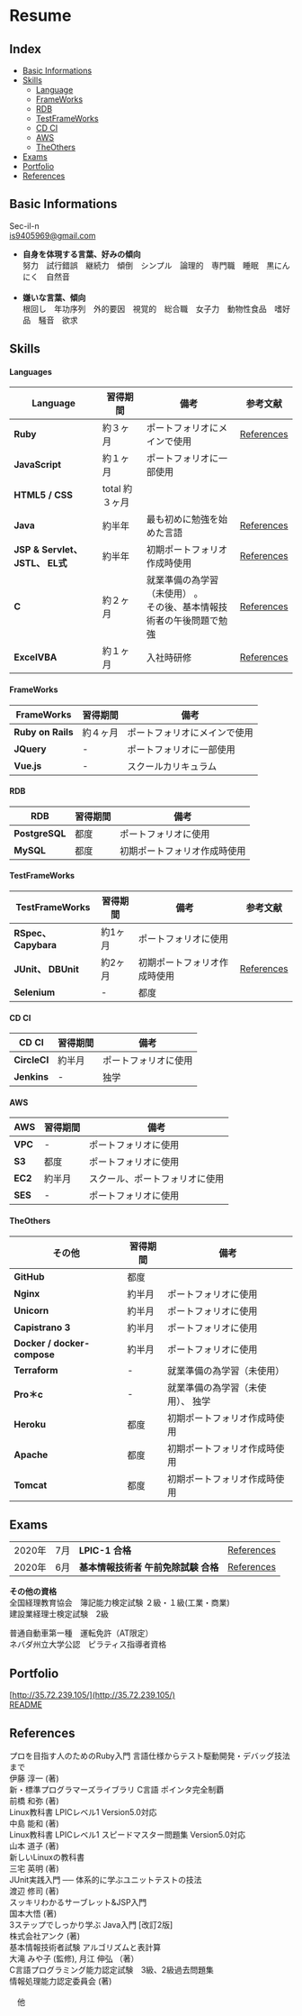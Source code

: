 # Resume
## Index
- [Basic Informations](#basic-informations)
- [Skills](#skills)
  - [Language](#language)
  - [FrameWorks](#frameworks)
  - [RDB](#rdb)
  - [TestFrameWorks](#testframeWorks)
  - [CD CI](#cd-ci)
  - [AWS](#aws)
  - [TheOthers](#theothers)
- [Exams](#exams)
- [Portfolio](#portfolio)
- [References](#references)


## Basic Informations

Sec-il-n<br>
<is9405969@gmail.com>

- **自身を体現する言葉、好みの傾向**<br>
努力　試行錯誤　継続力　傾倒　シンプル　論理的　専門職　睡眠　黒にんにく　自然音　<br><br>
- **嫌いな言葉、傾向**<br>
根回し　年功序列　外的要因　視覚的　総合職　女子力　動物性食品　嗜好品　騒音　欲求　<br>


## Skills

#### Languages

<table>
  <thead>
    <tr>
      <th>Language</th>
      <th>習得期間</th>
      <th>備考</th>
      <th>参考文献</th>
    </tr>
  </thead>
  
  <tbody>
    <tr>
      <td><strong>Ruby</strong></td>
      <td>約３ヶ月</td>
      <td>ポートフォリオにメインで使用</td>
      <td><a href="https://github.com/Sec-il-n/resume_auther/blob/main/README.md#references">References</a></td>
    </tr>
    <tr>
      <td><strong>JavaScript</strong></td>
      <td>約１ヶ月</td>
      <td>ポートフォリオに一部使用</td>
      <td></td>
    </tr>
    <tr>
      <td><strong>HTML5 / CSS<strong></td>
      <td>total 約３ヶ月</td>
      <td></td>
      <td></td>
    </tr>
    <tr>
      <td><strong>Java<strong></td>
      <td>約半年</td>
      <td>最も初めに勉強を始めた言語</td>
      <td><a href="https://github.com/Sec-il-n/resume_auther/blob/main/README.md#references">References</a></td>
    </tr>
    <tr>
      <td><strong>JSP & Servlet、JSTL、 EL式<strong></td>
      <td>約半年</td>
      <td>初期ポートフォリオ作成時使用</td>
      <td><a href="https://github.com/Sec-il-n/resume_auther/blob/main/README.md#references">References</a></td>
    </tr>
    <tr>
      <td><strong>C<strong></td>
      <td>約２ヶ月</td>
      <td>就業準備の為学習（未使用） 。<br>その後、基本情報技術者の午後問題で勉強</td>
      <td><a href="https://github.com/Sec-il-n/resume_auther/blob/main/README.md#references">References</a></td>
    </tr>
    <tr>
      <td><strong>ExcelVBA<strong></td>
      <td>約１ヶ月</td>
      <td>入社時研修</td>
      <td><a href="https://github.com/Sec-il-n/resume_auther/blob/main/README.md#references">References</a></td>
    </tr>
  </tbody>
</table>
 
        


#### FrameWorks

<table>
  <thead>
    <tr>
      <th>FrameWorks</th>
      <th>習得期間</th>
      <th>備考</th>
    </tr>
  </thead>
  <tbody> 
    <tr>
      <td><strong>Ruby on Rails<strong></td>
      <td>約４ヶ月</td>
      <td>ポートフォリオにメインで使用</td>
    </tr>
    <tr>
      <td><strong>JQuery<strong></td>
      <td>-</td>
      <td>ポートフォリオに一部使用</td>
    </tr>
    <tr>
      <td><strong>Vue.js<strong></td>
      <td>-</td>
      <td>スクールカリキュラム</td>
    </tr>
  </tbody> 
</table>



#### RDB
<table>
  <thead>
    <tr>
      <th>RDB</th>
      <th>習得期間</th>
      <th>備考</th>
    </tr>
  </thead>
  <tbody> 
    <tr>
      <td><strong>PostgreSQL<strong></td>
      <td>都度</td>
      <td>ポートフォリオに使用</td>
    </tr>
    <tr>
      <td><strong>MySQL<strong></td>
      <td>都度</td>
      <td>初期ポートフォリオ作成時使用</td>
    </tr>
  </tbody>
</table>


#### TestFrameWorks
<table>
  <thead>
    <tr>
      <th>TestFrameWorks</th>
      <th>習得期間</th>
      <th>備考</th>
      <th>参考文献</th>
    </tr>
  </thead>
  <tbody> 
    <tr>
      <td><strong>RSpec、Capybara<strong></td>
      <td>約1ヶ月</td>
      <td>ポートフォリオに使用</td>
      <td></td>
    </tr>
    <tr>
      <td><strong>JUnit、 DBUnit<strong></td>
      <td>約2ヶ月</td>
      <td>初期ポートフォリオ作成時使用</td>
      <td><a href="https://github.com/Sec-il-n/resume_auther/blob/main/README.md#references">References</a></td>
    </tr>
    <tr>
      <td><strong>Selenium<strong></td>
      <td>-</td>
      <td>都度</td>
      <td></td>
    </tr>
  </tbody>
</table>


#### CD CI
<table>
  <thead>
    <tr>
      <th>CD CI</th>
      <th>習得期間</th>
      <th>備考</th>
    </tr>
  </thead>
  <tbody> 
    <tr>
      <td><strong>CircleCI<strong></td>
      <td>約半月</td>
      <td>ポートフォリオに使用</td>
    </tr>
    <tr>
      <td><strong>Jenkins<strong></td>
      <td>-</td>
      <td>独学</td>
    </tr>
  </tbody> 
</table>


  #### AWS
<table>
  <thead>
    <tr>
      <th>AWS</th>
      <th>習得期間</th>
      <th>備考</th>
    </tr>
  </thead>
  <tbody> 
    <tr>
      <td><strong>VPC<strong></td>
      <td>-</td>
      <td>ポートフォリオに使用</td>
    </tr>
    <tr>
      <td><strong>S3<strong></td>
      <td>都度</td>
      <td>ポートフォリオに使用</td>
    </tr>
    <tr>
      <td><strong>EC2<strong></td>
      <td>約半月</td>
      <td>スクール、ポートフォリオに使用</td>
    </tr>
    <tr>
      <td><strong>SES<strong></td>
      <td>-</td>
      <td>ポートフォリオに使用</td>
    </tr>
  </tbody> 
</table>



#### TheOthers
<table>
  <thead>
    <tr>
      <th>その他</th>
      <th>習得期間</th>
      <th>備考</th>
    </tr>
  </thead>
  <tbody> 
    <tr>
      <td><strong>GitHub<strong></td>
      <td>都度</td>
      <td></td>
    </tr>
    <tr>
      <td><strong>Nginx<strong></td>
      <td>約半月</td>
      <td>ポートフォリオに使用</td>
    </tr>
    <tr>
      <td><strong>Unicorn<strong></td>
      <td>約半月</td>
      <td>ポートフォリオに使用</td>
    </tr>
    <tr>
      <td><strong>Capistrano 3<strong></td>
      <td>約半月</td>
      <td>ポートフォリオに使用</td>
    </tr>
    <tr>
      <td><strong>Docker / docker-compose<strong></td>
      <td>約半月</td>
      <td>ポートフォリオに使用</td>
    </tr>
    <tr>
      <td><strong>Terraform<strong></td>
      <td>-</td>
      <td>就業準備の為学習（未使用）</td>
    </tr>
    <tr>
      <td><strong>Pro＊c<strong></td>
      <td>-</td>
      <td>就業準備の為学習（未使用）、 独学</td>
    </tr>
    <tr>
      <td><strong>Heroku<strong></td>
      <td>都度</td>
      <td>初期ポートフォリオ作成時使用</td>
    </tr>
    <tr>
      <td><strong>Apache<strong></td>
      <td>都度</td>
      <td>初期ポートフォリオ作成時使用</td>
    </tr>
    <tr>
      <td><strong>Tomcat<strong></td>
      <td>都度</td>
      <td>初期ポートフォリオ作成時使用</td>
    </tr>
  </tbody> 
</table>


## Exams
<table>
  <tr>
    <td>2020年</td>
    <td>7月</td>
    <td><strong>LPIC-1 合格<strong></td>
    <td><a href="https://github.com/Sec-il-n/resume_auther/blob/main/README.md#references">References</a></td>
  </tr>
  <tr>
    <td>2020年</td>
    <td>6月</td>
    <td><strong>基本情報技術者 午前免除試験 合格<strong></td>
    <td><a href="https://github.com/Sec-il-n/resume_auther/blob/main/README.md#references">References</a></td>
  </tr>
</table>

**その他の資格**<br>
 全国経理教育協会　簿記能力検定試験  ２級・１級(工業・商業)<br>
 建設業経理士検定試験　2級<br>

 普通自動車第一種　運転免許（AT限定） <br>
 ネバダ州立大学公認　ピラティス指導者資格<br>

## Portfolio
[http://35.72.239.105/](http://35.72.239.105/)<br>
[README](https://github.com/Sec-il-n/sugget_cd_ci/blob/cd_ci/README.md)

## References

プロを目指す人のためのRuby入門 言語仕様からテスト駆動開発・デバッグ技法まで<br>
伊藤 淳一 (著)<br>
新・標準プログラマーズライブラリ C言語 ポインタ完全制覇 <br>
前橋 和弥 (著)<br>
Linux教科書 LPICレベル1 Version5.0対応 <br>
中島 能和 (著)<br>
Linux教科書 LPICレベル1 スピードマスター問題集 Version5.0対応<br>
山本 道子 (著)<br>
新しいLinuxの教科書<br>
三宅 英明 (著)<br>
JUnit実践入門 ── 体系的に学ぶユニットテストの技法<br>
渡辺 修司 (著)<br>
スッキリわかるサーブレット&JSP入門<br>
国本大悟 (著)<br>
3ステップでしっかり学ぶ Java入門 [改訂2版]<br>
株式会社アンク (著)<br>
基本情報技術者試験 アルゴリズムと表計算<br>
大滝 みや子 (監修), 月江 伸弘 （著）<br>
C言語プログラミング能力認定試験　3級、2級過去問題集<br>
情報処理能力認定委員会 (著)<br>
<br>
　他
                                          
